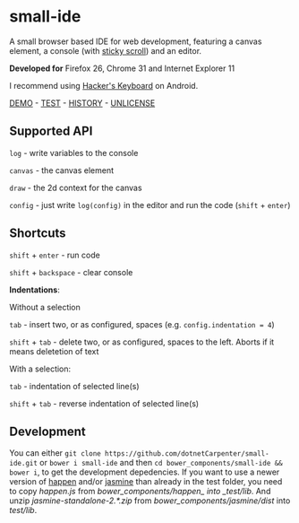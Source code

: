 small-ide
=========

A small browser based IDE for web development, featuring a canvas element, a console (with [sticky scroll](http://stackoverflow.com/questions/18614301/keep-overflow-div-scrolled-to-bottom-unless-user-scrolls-up/21067431#21067431)) and an editor.

**Developed for**
Firefox 26, Chrome 31 and Internet Explorer 11

I recommend using [Hacker's Keyboard](https://play.google.com/store/apps/details?id=org.pocketworkstation.pckeyboard) on Android.

[DEMO](http://dotnetcarpenter.github.io/small-ide/) - 
[TEST](http://dotnetcarpenter.github.io/small-ide/test/test.html) - 
[HISTORY](HISTORY.md) - 
[UNLICENSE](UNLICENSE)

## Supported API

`log` - write variables to the console

`canvas` - the canvas element

`draw` - the 2d context for the canvas

`config` - just write `log(config)` in the editor and run the code (`shift` + `enter`)


## Shortcuts

`shift` + `enter` - run code

`shift` + `backspace` - clear console

**Indentations**:

Without a selection

`tab` - insert two, or as configured, spaces (e.g. `config.indentation = 4`)

`shift` + `tab` - delete two, or as configured, spaces to the left. Aborts if it means deletetion of text

With a selection:

`tab` - indentation of selected line(s)

`shift` + `tab` - reverse indentation of selected line(s)

## Development

You can either `git clone https://github.com/dotnetCarpenter/small-ide.git` or `bower i small-ide` and then `cd bower_components/small-ide && bower i`, to get the development depedencies.
If you want to use a newer version of [happen](https://github.com/tmcw/happen) and/or [jasmine](http://jasmine.github.io/2.0/introduction.html) than already in the test folder, you need to copy *happen.js* from *bower_components/happen_ into _test/lib*. And unzip _jasmine-standalone-2.*.zip_ from *bower_components/jasmine/dist* into *test/lib*.
